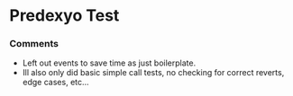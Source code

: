 # Predexyo Test

### Comments

- Left out events to save time as just boilerplate.
- Ill also only did basic simple call tests, no checking for correct reverts, edge cases, etc...

